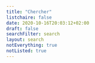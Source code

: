 ```yaml
---
title: "Chercher"
listchaire: false
date: 2020-10-16T20:03:12+02:00
draft: false
searchFilter: search
layout: search
notEverything: true
notListed: true
---
```

